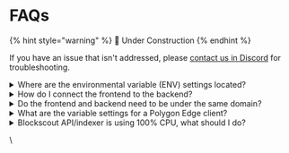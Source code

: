 # FAQs

{% hint style="warning" %}
🚧 Under Construction
{% endhint %}

If you have an issue that isn't addressed, please [contact us in Discord](https://discord.gg/blockscout) for troubleshooting.

<details>

<summary>Where are the environmental variable (ENV) settings located?</summary>

* Frontend envs: [https://github.com/blockscout/frontend/blob/main/docs/ENVS.md](https://github.com/blockscout/frontend/blob/main/docs/ENVS.md)
* Backend envs: [https://github.com/blockscout/blockscout/blob/master/docker-compose/envs/common-blockscout.env](https://github.com/blockscout/blockscout/blob/master/docker-compose/envs/common-blockscout.env)

</details>

<details>

<summary>How do I connect the frontend to the backend?</summary>

This is done through the[ proxy setup](proxy-setup.md). Ensure you've added the `API_V2_ENABLED='true'` in your blockscout instance.

</details>

<details>

<summary>Do the frontend and backend need to be under the same domain?</summary>

Yes. Be sure to proxy all /api, /socket requests to the backend application and all other requests to the frontend. More info on the [proxy setup](proxy-setup.md) page.

</details>

<details>

<summary>What are the variable settings for a Polygon Edge client?</summary>

Be sure to set the following envs when setting up a Polygon Edge instance:

* `ETHEREUM_JSONRPC_VARIANT=geth`
* `INDEXER_INTERNAL_TRANSACTIONS_TRACER_TYPE=polygon_edge`

</details>

<details>

<summary>Blockscout API/indexer is using 100% CPU, what should I do?</summary>

You should allocate more computing resources/cores to the instance.

</details>

\
